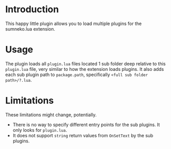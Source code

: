 
# Introduction

This happy little plugin allows you to load multiple plugins for the sumneko.lua extension.

# Usage

The plugin loads all `plugin.lua` files located 1 sub folder deep relative to this `plugin.lua` file, very similar to how the extension loads plugins. It also adds each sub plugin path to `package.path`, specifically `<full sub folder path>/?.lua`.

# Limitations

These limitations might change, potentially.

- There is no way to specify different entry points for the sub plugins. It only looks for `plugin.lua`.
- It does not support `string` return values from `OnSetText` by the sub plugins.
